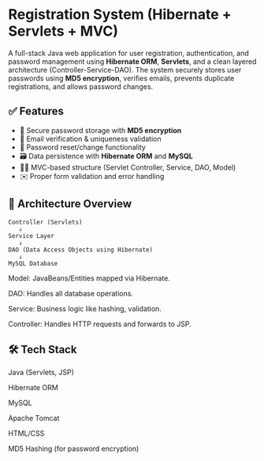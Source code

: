 # Registration System (Hibernate + Servlets + MVC)

A full-stack Java web application for user registration, authentication, and password management using **Hibernate ORM**, **Servlets**, and a clean layered architecture (Controller-Service-DAO). The system securely stores user passwords using **MD5 encryption**, verifies emails, prevents duplicate registrations, and allows password changes.



## ✅ Features

- 🔐 Secure password storage with **MD5 encryption**
- 📧 Email verification & uniqueness validation
- 🔁 Password reset/change functionality
- 🗃️ Data persistence with **Hibernate ORM** and **MySQL**
- 🧑‍💻 MVC-based structure (Servlet Controller, Service, DAO, Model)
- ✉️ Proper form validation and error handling



## 🧱 Architecture Overview

```text
Controller (Servlets)
   ↓
Service Layer
   ↓
DAO (Data Access Objects using Hibernate)
   ↓
MySQL Database
```

Model: JavaBeans/Entities mapped via Hibernate.

DAO: Handles all database operations.

Service: Business logic like hashing, validation.

Controller: Handles HTTP requests and forwards to JSP.


## 🛠 Tech Stack
Java (Servlets, JSP)

Hibernate ORM

MySQL

Apache Tomcat

HTML/CSS

MD5 Hashing (for password encryption)
